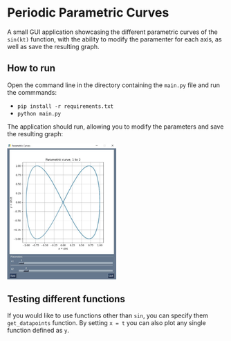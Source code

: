 # Periodic Parametric Curves
A small GUI application showcasing the different parametric curves of the `sin(kt)` function, with the ability to modify the paramenter for each axis, as well as save the resulting graph.

## How to run
Open the command line in the directory containing the `main.py` file and run the commmands: 
- `pip install -r requirements.txt `
- `python main.py`

The application should run, allowing you to modify the parameters and save the resulting graph:

<img src="https://raw.githubusercontent.com/AntonisTorb/periodic-parametric-curves/main/demo.jpg" alt="demo image" style="width:50%; height:50%;"/>

## Testing different functions
If you would like to use functions other than `sin`, you can specify them `get_datapoints` function. By setting `x = t` you can also plot any single function defined as `y`.
